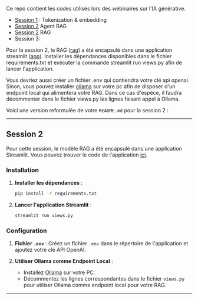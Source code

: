 Ce repo contient les codes utilisés lors des wébinaires sur l'IA générative.

-  [Session 1](https://github.com/KamilaKare/Masterclass/blob/main/Masterclass_1.ipynb) : Tokenization & embedding
-  [Session 2](https://github.com/KamilaKare/Masterclass/blob/main/Notebook_Masterclass_2.ipynb) Agent RAG
-  [Session 2](https://github.com/KamilaKare/Masterclass/blob/main/views.py)  RAG
-  Session 3:

Pour la session 2, le RAG ([rag](https://github.com/KamilaKare/Masterclass/blob/main/views.py)) a été encapsulé dans une application streamlit ([app](https://github.com/KamilaKare/Masterclass/blob/main/views.py)). Installer les dépendances disponibles dans le fichier requirements.txt et exécuter la commande 
streamlit run views.py afin de lancer l'application. 

Vous devriez aussi créer un fichier .env qui contiendra votre clé api openai. Sinon, vous pouvez installer [ollama](https://ollama.com/) sur votre pc afin de disposer d'un endpoint local qui alimentera votre RAG. Dans ce cas d'espèce, il faudra décommenter dans le fichier views.py les lignes faisant appel à Ollama.  

Voici une version reformulée de votre `README.md` pour la session 2 :

---

## Session 2

Pour cette session, le modèle RAG a été encapsulé dans une application Streamlit. Vous pouvez trouver le code de l'application [ici](https://github.com/KamilaKare/Masterclass/blob/main/views.py).

### Installation

1. **Installer les dépendances** :
   ```bash
   pip install -r requirements.txt
   ```

2. **Lancer l'application Streamlit** :
   ```bash
   streamlit run views.py
   ```

### Configuration

1. **Fichier `.env`** :
   Créez un fichier `.env` dans le répertoire de l'application et ajoutez votre clé API OpenAI.

2. **Utiliser Ollama comme Endpoint Local** :
   - Installez [Ollama](https://ollama.com/) sur votre PC.
   - Décommentez les lignes correspondantes dans le fichier `views.py` pour utiliser Ollama comme endpoint local pour votre RAG.

---
